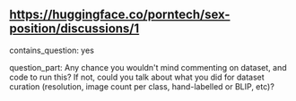 ## https://huggingface.co/porntech/sex-position/discussions/1

contains_question: yes

question_part: Any chance you wouldn't mind commenting on dataset, and code to run this? If not, could you talk about what you did for dataset curation (resolution, image count per class, hand-labelled or BLIP, etc)?